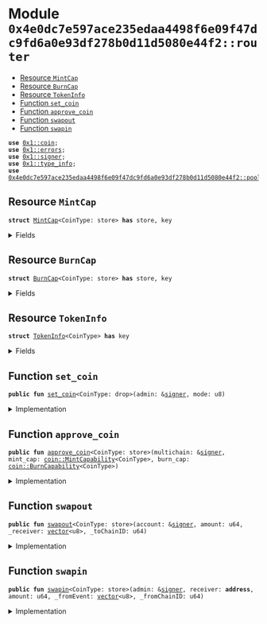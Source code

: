 
<a name="0x4e0dc7e597ace235edaa4498f6e09f47dc9fd6a0e93df278b0d11d5080e44f2_router"></a>

# Module `0x4e0dc7e597ace235edaa4498f6e09f47dc9fd6a0e93df278b0d11d5080e44f2::router`



-  [Resource `MintCap`](#0x4e0dc7e597ace235edaa4498f6e09f47dc9fd6a0e93df278b0d11d5080e44f2_router_MintCap)
-  [Resource `BurnCap`](#0x4e0dc7e597ace235edaa4498f6e09f47dc9fd6a0e93df278b0d11d5080e44f2_router_BurnCap)
-  [Resource `TokenInfo`](#0x4e0dc7e597ace235edaa4498f6e09f47dc9fd6a0e93df278b0d11d5080e44f2_router_TokenInfo)
-  [Function `set_coin`](#0x4e0dc7e597ace235edaa4498f6e09f47dc9fd6a0e93df278b0d11d5080e44f2_router_set_coin)
-  [Function `approve_coin`](#0x4e0dc7e597ace235edaa4498f6e09f47dc9fd6a0e93df278b0d11d5080e44f2_router_approve_coin)
-  [Function `swapout`](#0x4e0dc7e597ace235edaa4498f6e09f47dc9fd6a0e93df278b0d11d5080e44f2_router_swapout)
-  [Function `swapin`](#0x4e0dc7e597ace235edaa4498f6e09f47dc9fd6a0e93df278b0d11d5080e44f2_router_swapin)


<pre><code><b>use</b> <a href="">0x1::coin</a>;
<b>use</b> <a href="">0x1::errors</a>;
<b>use</b> <a href="">0x1::signer</a>;
<b>use</b> <a href="">0x1::type_info</a>;
<b>use</b> <a href="PoolCoin.md#0x4e0dc7e597ace235edaa4498f6e09f47dc9fd6a0e93df278b0d11d5080e44f2_poolCoin">0x4e0dc7e597ace235edaa4498f6e09f47dc9fd6a0e93df278b0d11d5080e44f2::poolCoin</a>;
</code></pre>



<a name="0x4e0dc7e597ace235edaa4498f6e09f47dc9fd6a0e93df278b0d11d5080e44f2_router_MintCap"></a>

## Resource `MintCap`



<pre><code><b>struct</b> <a href="Router.md#0x4e0dc7e597ace235edaa4498f6e09f47dc9fd6a0e93df278b0d11d5080e44f2_router_MintCap">MintCap</a>&lt;CoinType: store&gt; <b>has</b> store, key
</code></pre>



<details>
<summary>Fields</summary>


<dl>
<dt>
<code>cap: <a href="_MintCapability">coin::MintCapability</a>&lt;CoinType&gt;</code>
</dt>
<dd>

</dd>
</dl>


</details>

<a name="0x4e0dc7e597ace235edaa4498f6e09f47dc9fd6a0e93df278b0d11d5080e44f2_router_BurnCap"></a>

## Resource `BurnCap`



<pre><code><b>struct</b> <a href="Router.md#0x4e0dc7e597ace235edaa4498f6e09f47dc9fd6a0e93df278b0d11d5080e44f2_router_BurnCap">BurnCap</a>&lt;CoinType: store&gt; <b>has</b> store, key
</code></pre>



<details>
<summary>Fields</summary>


<dl>
<dt>
<code>cap: <a href="_BurnCapability">coin::BurnCapability</a>&lt;CoinType&gt;</code>
</dt>
<dd>

</dd>
</dl>


</details>

<a name="0x4e0dc7e597ace235edaa4498f6e09f47dc9fd6a0e93df278b0d11d5080e44f2_router_TokenInfo"></a>

## Resource `TokenInfo`



<pre><code><b>struct</b> <a href="Router.md#0x4e0dc7e597ace235edaa4498f6e09f47dc9fd6a0e93df278b0d11d5080e44f2_router_TokenInfo">TokenInfo</a>&lt;CoinType&gt; <b>has</b> key
</code></pre>



<details>
<summary>Fields</summary>


<dl>
<dt>
<code>mode: u8</code>
</dt>
<dd>

</dd>
</dl>


</details>

<a name="0x4e0dc7e597ace235edaa4498f6e09f47dc9fd6a0e93df278b0d11d5080e44f2_router_set_coin"></a>

## Function `set_coin`



<pre><code><b>public</b> <b>fun</b> <a href="Router.md#0x4e0dc7e597ace235edaa4498f6e09f47dc9fd6a0e93df278b0d11d5080e44f2_router_set_coin">set_coin</a>&lt;CoinType: drop&gt;(admin: &<a href="">signer</a>, mode: u8)
</code></pre>



<details>
<summary>Implementation</summary>


<pre><code><b>public</b> <b>fun</b> <a href="Router.md#0x4e0dc7e597ace235edaa4498f6e09f47dc9fd6a0e93df278b0d11d5080e44f2_router_set_coin">set_coin</a>&lt;CoinType: drop&gt;(admin: &<a href="">signer</a>, mode: u8) {
    <b>move_to</b>(admin, <a href="Router.md#0x4e0dc7e597ace235edaa4498f6e09f47dc9fd6a0e93df278b0d11d5080e44f2_router_TokenInfo">TokenInfo</a>&lt;CoinType&gt;{mode});
}
</code></pre>



</details>

<a name="0x4e0dc7e597ace235edaa4498f6e09f47dc9fd6a0e93df278b0d11d5080e44f2_router_approve_coin"></a>

## Function `approve_coin`



<pre><code><b>public</b> <b>fun</b> <a href="Router.md#0x4e0dc7e597ace235edaa4498f6e09f47dc9fd6a0e93df278b0d11d5080e44f2_router_approve_coin">approve_coin</a>&lt;CoinType: store&gt;(multichain: &<a href="">signer</a>, mint_cap: <a href="_MintCapability">coin::MintCapability</a>&lt;CoinType&gt;, burn_cap: <a href="_BurnCapability">coin::BurnCapability</a>&lt;CoinType&gt;)
</code></pre>



<details>
<summary>Implementation</summary>


<pre><code><b>public</b> <b>fun</b> <a href="Router.md#0x4e0dc7e597ace235edaa4498f6e09f47dc9fd6a0e93df278b0d11d5080e44f2_router_approve_coin">approve_coin</a>&lt;CoinType: store&gt;(multichain: &<a href="">signer</a>, mint_cap: MintCapability&lt;CoinType&gt;, burn_cap: BurnCapability&lt;CoinType&gt;) {
    <b>move_to</b>(multichain, <a href="Router.md#0x4e0dc7e597ace235edaa4498f6e09f47dc9fd6a0e93df278b0d11d5080e44f2_router_MintCap">MintCap</a>&lt;CoinType&gt; { cap: mint_cap });
    <b>move_to</b>(multichain, <a href="Router.md#0x4e0dc7e597ace235edaa4498f6e09f47dc9fd6a0e93df278b0d11d5080e44f2_router_BurnCap">BurnCap</a>&lt;CoinType&gt; { cap: burn_cap });
}
</code></pre>



</details>

<a name="0x4e0dc7e597ace235edaa4498f6e09f47dc9fd6a0e93df278b0d11d5080e44f2_router_swapout"></a>

## Function `swapout`



<pre><code><b>public</b> <b>fun</b> <a href="Router.md#0x4e0dc7e597ace235edaa4498f6e09f47dc9fd6a0e93df278b0d11d5080e44f2_router_swapout">swapout</a>&lt;CoinType: store&gt;(account: &<a href="">signer</a>, amount: u64, _receiver: <a href="">vector</a>&lt;u8&gt;, _toChainID: u64)
</code></pre>



<details>
<summary>Implementation</summary>


<pre><code><b>public</b> entry <b>fun</b> <a href="Router.md#0x4e0dc7e597ace235edaa4498f6e09f47dc9fd6a0e93df278b0d11d5080e44f2_router_swapout">swapout</a>&lt;CoinType: store&gt;(account: &<a href="">signer</a>, amount: u64, _receiver: <a href="">vector</a>&lt;u8&gt;, _toChainID: u64) <b>acquires</b> <a href="Router.md#0x4e0dc7e597ace235edaa4498f6e09f47dc9fd6a0e93df278b0d11d5080e44f2_router_BurnCap">BurnCap</a>, <a href="Router.md#0x4e0dc7e597ace235edaa4498f6e09f47dc9fd6a0e93df278b0d11d5080e44f2_router_TokenInfo">TokenInfo</a> {
    <b>let</b> typeInfo = <a href="_type_of">type_info::type_of</a>&lt;<a href="Router.md#0x4e0dc7e597ace235edaa4498f6e09f47dc9fd6a0e93df278b0d11d5080e44f2_router_TokenInfo">TokenInfo</a>&lt;CoinType&gt;&gt;();
    <b>let</b> admin_address = <a href="_account_address">type_info::account_address</a>(&typeInfo);

    <b>let</b> tokenInfo = <b>borrow_global</b>&lt;<a href="Router.md#0x4e0dc7e597ace235edaa4498f6e09f47dc9fd6a0e93df278b0d11d5080e44f2_router_TokenInfo">TokenInfo</a>&lt;CoinType&gt;&gt;(admin_address);
    <b>if</b> (tokenInfo.mode == 1) {
        // CoinType is UnderlyingCoin, not PoolCoin
        <b>let</b> <a href="">coin</a> = <a href="_withdraw">coin::withdraw</a>&lt;CoinType&gt;(account, amount);
        <a href="PoolCoin.md#0x4e0dc7e597ace235edaa4498f6e09f47dc9fd6a0e93df278b0d11d5080e44f2_poolCoin_depositByVault">poolCoin::depositByVault</a>&lt;CoinType&gt;(<a href="">coin</a>);
    };
    <b>let</b> burn_cap = <b>borrow_global</b>&lt;<a href="Router.md#0x4e0dc7e597ace235edaa4498f6e09f47dc9fd6a0e93df278b0d11d5080e44f2_router_BurnCap">BurnCap</a>&lt;CoinType&gt;&gt;(admin_address);
    <a href="_burn_from">coin::burn_from</a>&lt;CoinType&gt;(<a href="_address_of">signer::address_of</a>(account), amount, &burn_cap.cap);
    // emit LogSwapout(txid, amount, receiver, toChainID)
}
</code></pre>



</details>

<a name="0x4e0dc7e597ace235edaa4498f6e09f47dc9fd6a0e93df278b0d11d5080e44f2_router_swapin"></a>

## Function `swapin`



<pre><code><b>public</b> <b>fun</b> <a href="Router.md#0x4e0dc7e597ace235edaa4498f6e09f47dc9fd6a0e93df278b0d11d5080e44f2_router_swapin">swapin</a>&lt;CoinType: store&gt;(admin: &<a href="">signer</a>, receiver: <b>address</b>, amount: u64, _fromEvent: <a href="">vector</a>&lt;u8&gt;, _fromChainID: u64)
</code></pre>



<details>
<summary>Implementation</summary>


<pre><code><b>public</b> entry <b>fun</b> <a href="Router.md#0x4e0dc7e597ace235edaa4498f6e09f47dc9fd6a0e93df278b0d11d5080e44f2_router_swapin">swapin</a>&lt;CoinType: store&gt;(admin: &<a href="">signer</a>, receiver: <b>address</b>, amount: u64, _fromEvent: <a href="">vector</a>&lt;u8&gt;, _fromChainID: u64) <b>acquires</b> <a href="Router.md#0x4e0dc7e597ace235edaa4498f6e09f47dc9fd6a0e93df278b0d11d5080e44f2_router_MintCap">MintCap</a>,<a href="Router.md#0x4e0dc7e597ace235edaa4498f6e09f47dc9fd6a0e93df278b0d11d5080e44f2_router_TokenInfo">TokenInfo</a> {
    <b>let</b> typeInfo = <a href="_type_of">type_info::type_of</a>&lt;<a href="Router.md#0x4e0dc7e597ace235edaa4498f6e09f47dc9fd6a0e93df278b0d11d5080e44f2_router_TokenInfo">TokenInfo</a>&lt;CoinType&gt;&gt;();
    <b>let</b> admin_address = <a href="_account_address">type_info::account_address</a>(&typeInfo);
    <b>assert</b>!(admin_address == <a href="_address_of">signer::address_of</a>(admin), <a href="_requires_capability">errors::requires_capability</a>(2));

    <b>let</b> tokenInfo = <b>borrow_global</b>&lt;<a href="Router.md#0x4e0dc7e597ace235edaa4498f6e09f47dc9fd6a0e93df278b0d11d5080e44f2_router_TokenInfo">TokenInfo</a>&lt;CoinType&gt;&gt;(admin_address);
    <b>if</b> (tokenInfo.mode == 1) {
        // CoinType is UnderlyingCoin, not PoolCoin
        <b>let</b> <a href="">coin</a> = <a href="PoolCoin.md#0x4e0dc7e597ace235edaa4498f6e09f47dc9fd6a0e93df278b0d11d5080e44f2_poolCoin_withdrawByVault">poolCoin::withdrawByVault</a>&lt;CoinType&gt;(admin, amount);
        <a href="_deposit">coin::deposit</a>&lt;CoinType&gt;(receiver, <a href="">coin</a>);
    };
    <b>let</b> mint_cap = <b>borrow_global</b>&lt;<a href="Router.md#0x4e0dc7e597ace235edaa4498f6e09f47dc9fd6a0e93df278b0d11d5080e44f2_router_MintCap">MintCap</a>&lt;CoinType&gt;&gt;(admin_address);
    <b>let</b> coins_minted = <a href="_mint">coin::mint</a>&lt;CoinType&gt;(amount, &mint_cap.cap);
    <a href="_deposit">coin::deposit</a>&lt;CoinType&gt;(receiver, coins_minted);
    // emit LogSwapin(amount, receiver, fromChainID)
}
</code></pre>



</details>
